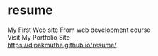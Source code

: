 # resume
My First Web site From web development course
<br/>
Visit My Portfolio Site <br>
https://dipakmuthe.github.io/resume/
